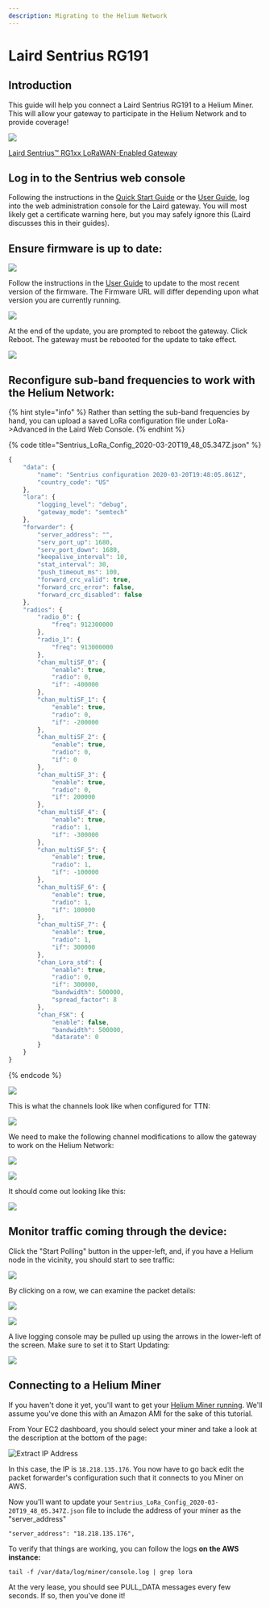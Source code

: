 ```yaml
---
description: Migrating to the Helium Network
---
```


# Laird Sentrius RG191

## Introduction

This guide will help you connect a Laird Sentrius RG191 to a Helium Miner. This will allow your gateway to participate in the Helium Network and to provide coverage!

![](../../.gitbook/assets/image%20%2848%29.png)

[Laird Sentrius™ RG1xx LoRaWAN-Enabled Gateway](https://www.lairdconnect.com/wireless-modules/lorawan-solutions/sentrius-rg1xx-lora-enabled-gateway-wi-fi-ethernet)

## Log in to the Sentrius web console

Following the instructions in the [Quick Start Guide](https://connectivity-staging.s3.us-east-2.amazonaws.com/2020-03/CS-GUIDE-RG1xx-Quickstart%20v3_0.pdf) or the [User Guide](https://connectivity-staging.s3.us-east-2.amazonaws.com/2020-03/CS-GUIDE-RG1xx%20v4_0.pdf), log into the web administration console for the Laird gateway. You will most likely get a certificate warning here, but you may safely ignore this \(Laird discusses this in their guides\).

## Ensure firmware is up to date:

![](../../.gitbook/assets/image%20%2813%29.png)

Follow the instructions in the [User Guide](https://connectivity-staging.s3.us-east-2.amazonaws.com/2020-03/CS-GUIDE-RG1xx%20v4_0.pdf) to update to the most recent version of the firmware. The Firmware URL will differ depending upon what version you are currently running.

![](../../.gitbook/assets/laird001.png)

At the end of the update, you are prompted to reboot the gateway. Click Reboot. The gateway must be rebooted for the update to take effect.

![](../../.gitbook/assets/image%20%2829%29.png)

## Reconfigure sub-band frequencies to work with the Helium Network:

{% hint style="info" %}
Rather than setting the sub-band frequencies by hand, you can upload a saved LoRa configuration file under LoRa-&gt;Advanced in the Laird Web Console.
{% endhint %}

{% code title="Sentrius\_LoRa\_Config\_2020-03-20T19\_48\_05.347Z.json" %}
```javascript
{
    "data": {
        "name": "Sentrius configuration 2020-03-20T19:48:05.861Z",
        "country_code": "US"
    },
    "lora": {
        "logging_level": "debug",
        "gateway_mode": "semtech"
    },
    "forwarder": {
        "server_address": "",
        "serv_port_up": 1680,
        "serv_port_down": 1680,
        "keepalive_interval": 10,
        "stat_interval": 30,
        "push_timeout_ms": 100,
        "forward_crc_valid": true,
        "forward_crc_error": false,
        "forward_crc_disabled": false
    },
    "radios": {
        "radio_0": {
            "freq": 912300000
        },
        "radio_1": {
            "freq": 913000000
        },
        "chan_multiSF_0": {
            "enable": true,
            "radio": 0,
            "if": -400000
        },
        "chan_multiSF_1": {
            "enable": true,
            "radio": 0,
            "if": -200000
        },
        "chan_multiSF_2": {
            "enable": true,
            "radio": 0,
            "if": 0
        },
        "chan_multiSF_3": {
            "enable": true,
            "radio": 0,
            "if": 200000
        },
        "chan_multiSF_4": {
            "enable": true,
            "radio": 1,
            "if": -300000
        },
        "chan_multiSF_5": {
            "enable": true,
            "radio": 1,
            "if": -100000
        },
        "chan_multiSF_6": {
            "enable": true,
            "radio": 1,
            "if": 100000
        },
        "chan_multiSF_7": {
            "enable": true,
            "radio": 1,
            "if": 300000
        },
        "chan_Lora_std": {
            "enable": true,
            "radio": 0,
            "if": 300000,
            "bandwidth": 500000,
            "spread_factor": 8
        },
        "chan_FSK": {
            "enable": false,
            "bandwidth": 500000,
            "datarate": 0
        }
    }
}
```
{% endcode %}

![](../../.gitbook/assets/image%20%2825%29.png)



This is what the channels look like when configured for TTN:

![](../../.gitbook/assets/image%20%2837%29.png)

We need to make the following channel modifications to allow the gateway to work on the Helium Network:

![](../../.gitbook/assets/image%20%2824%29.png)

![](../../.gitbook/assets/image%20%2812%29.png)



It should come out looking like this:

![](../../.gitbook/assets/image%20%2844%29.png)

## Monitor traffic coming through the device:

Click the "Start Polling" button in the upper-left, and, if you have a Helium node in the vicinity, you should start to see traffic:

![](../../.gitbook/assets/image%20%285%29.png)

By clicking on a row, we can examine the packet details:

![](../../.gitbook/assets/image%20%2820%29.png)

![](../../.gitbook/assets/image%20%2826%29.png)

A live logging console may be pulled up using the arrows in the lower-left of the screen. Make sure to set it to Start Updating:

![](../../.gitbook/assets/image%20%2841%29.png)

## **Connecting to a Helium Miner**

If you haven't done it yet, you'll want to get your [Helium Miner running](../../blockchain/run-your-own-miner.md). We'll assume you've done this with an Amazon AMI for the sake of this tutorial. 

From Your EC2 dashboard, you should select your miner and take a look at the description at the bottom of the page:

![Extract IP Address](../../.gitbook/assets/ipv4.png)

In this case,  the IP is `18.218.135.176`. You now have to go back edit the packet forwarder's configuration such that it connects to you Miner on AWS. 

Now you'll want to update your `Sentrius_LoRa_Config_2020-03-20T19_48_05.347Z.json` file to include the address of your miner as the "server\_address"

```text
"server_address": "18.218.135.176",
```

To verify that things are working, you can follow the logs **on the AWS instance:**

```text
tail -f /var/data/log/miner/console.log | grep lora
```

At the very lease, you should see PULL\_DATA messages every few seconds. If so, then you've done it!



